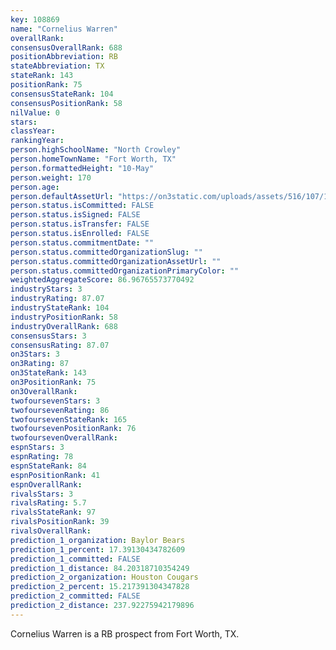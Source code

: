 ```yaml
---
key: 108869
name: "Cornelius Warren"
overallRank: 
consensusOverallRank: 688
positionAbbreviation: RB
stateAbbreviation: TX
stateRank: 143
positionRank: 75
consensusStateRank: 104
consensusPositionRank: 58
nilValue: 0
stars: 
classYear: 
rankingYear: 
person.highSchoolName: "North Crowley"
person.homeTownName: "Fort Worth, TX"
person.formattedHeight: "10-May"
person.weight: 170
person.age: 
person.defaultAssetUrl: "https://on3static.com/uploads/assets/516/107/107516.jpeg"
person.status.isCommitted: FALSE
person.status.isSigned: FALSE
person.status.isTransfer: FALSE
person.status.isEnrolled: FALSE
person.status.commitmentDate: ""
person.status.committedOrganizationSlug: ""
person.status.committedOrganizationAssetUrl: ""
person.status.committedOrganizationPrimaryColor: ""
weightedAggregateScore: 86.96765573770492
industryStars: 3
industryRating: 87.07
industryStateRank: 104
industryPositionRank: 58
industryOverallRank: 688
consensusStars: 3
consensusRating: 87.07
on3Stars: 3
on3Rating: 87
on3StateRank: 143
on3PositionRank: 75
on3OverallRank: 
twofoursevenStars: 3
twofoursevenRating: 86
twofoursevenStateRank: 165
twofoursevenPositionRank: 76
twofoursevenOverallRank: 
espnStars: 3
espnRating: 78
espnStateRank: 84
espnPositionRank: 41
espnOverallRank: 
rivalsStars: 3
rivalsRating: 5.7
rivalsStateRank: 97
rivalsPositionRank: 39
rivalsOverallRank: 
prediction_1_organization: Baylor Bears
prediction_1_percent: 17.39130434782609
prediction_1_committed: FALSE
prediction_1_distance: 84.20318710354249
prediction_2_organization: Houston Cougars
prediction_2_percent: 15.217391304347828
prediction_2_committed: FALSE
prediction_2_distance: 237.92275942179896
---
```

Cornelius Warren is a RB prospect from Fort Worth, TX.